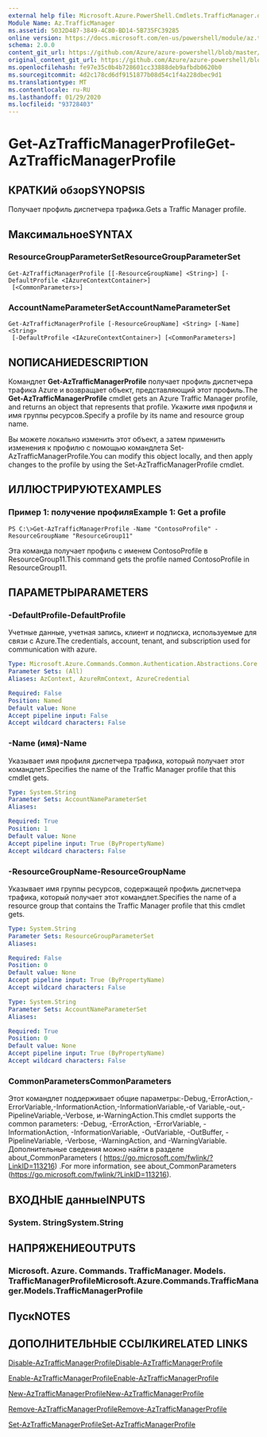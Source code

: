 ```yaml
---
external help file: Microsoft.Azure.PowerShell.Cmdlets.TrafficManager.dll-Help.xml
Module Name: Az.TrafficManager
ms.assetid: 5032D487-3849-4C80-BD14-5B735FC39285
online version: https://docs.microsoft.com/en-us/powershell/module/az.trafficmanager/get-aztrafficmanagerprofile
schema: 2.0.0
content_git_url: https://github.com/Azure/azure-powershell/blob/master/src/TrafficManager/TrafficManager/help/Get-AzTrafficManagerProfile.md
original_content_git_url: https://github.com/Azure/azure-powershell/blob/master/src/TrafficManager/TrafficManager/help/Get-AzTrafficManagerProfile.md
ms.openlocfilehash: fe97e35c0b4b728601cc33888deb9afbdb0620b0
ms.sourcegitcommit: 4d2c178cd6df9151877b08d54c1f4a228dbec9d1
ms.translationtype: MT
ms.contentlocale: ru-RU
ms.lasthandoff: 01/29/2020
ms.locfileid: "93728403"
---
```

# <span data-ttu-id="43812-101">Get-AzTrafficManagerProfile</span><span class="sxs-lookup"><span data-stu-id="43812-101">Get-AzTrafficManagerProfile</span></span>

## <span data-ttu-id="43812-102">КРАТКИй обзор</span><span class="sxs-lookup"><span data-stu-id="43812-102">SYNOPSIS</span></span>
<span data-ttu-id="43812-103">Получает профиль диспетчера трафика.</span><span class="sxs-lookup"><span data-stu-id="43812-103">Gets a Traffic Manager profile.</span></span>

## <span data-ttu-id="43812-104">Максимальное</span><span class="sxs-lookup"><span data-stu-id="43812-104">SYNTAX</span></span>

### <span data-ttu-id="43812-105">ResourceGroupParameterSet</span><span class="sxs-lookup"><span data-stu-id="43812-105">ResourceGroupParameterSet</span></span>
```
Get-AzTrafficManagerProfile [[-ResourceGroupName] <String>] [-DefaultProfile <IAzureContextContainer>]
 [<CommonParameters>]
```

### <span data-ttu-id="43812-106">AccountNameParameterSet</span><span class="sxs-lookup"><span data-stu-id="43812-106">AccountNameParameterSet</span></span>
```
Get-AzTrafficManagerProfile [-ResourceGroupName] <String> [-Name] <String>
 [-DefaultProfile <IAzureContextContainer>] [<CommonParameters>]
```

## <span data-ttu-id="43812-107">NОПИСАНИЕ</span><span class="sxs-lookup"><span data-stu-id="43812-107">DESCRIPTION</span></span>
<span data-ttu-id="43812-108">Командлет **Get-AzTrafficManagerProfile** получает профиль диспетчера трафика Azure и возвращает объект, представляющий этот профиль.</span><span class="sxs-lookup"><span data-stu-id="43812-108">The **Get-AzTrafficManagerProfile** cmdlet gets an Azure Traffic Manager profile, and returns an object that represents that profile.</span></span>
<span data-ttu-id="43812-109">Укажите имя профиля и имя группы ресурсов.</span><span class="sxs-lookup"><span data-stu-id="43812-109">Specify a profile by its name and resource group name.</span></span>

<span data-ttu-id="43812-110">Вы можете локально изменить этот объект, а затем применить изменения к профилю с помощью командлета Set-AzTrafficManagerProfile.</span><span class="sxs-lookup"><span data-stu-id="43812-110">You can modify this object locally, and then apply changes to the profile by using the Set-AzTrafficManagerProfile cmdlet.</span></span>

## <span data-ttu-id="43812-111">ИЛЛЮСТРИРУЮТ</span><span class="sxs-lookup"><span data-stu-id="43812-111">EXAMPLES</span></span>

### <span data-ttu-id="43812-112">Пример 1: получение профиля</span><span class="sxs-lookup"><span data-stu-id="43812-112">Example 1: Get a profile</span></span>
```
PS C:\>Get-AzTrafficManagerProfile -Name "ContosoProfile" -ResourceGroupName "ResourceGroup11"
```

<span data-ttu-id="43812-113">Эта команда получает профиль с именем ContosoProfile в ResourceGroup11.</span><span class="sxs-lookup"><span data-stu-id="43812-113">This command gets the profile named ContosoProfile in ResourceGroup11.</span></span>

## <span data-ttu-id="43812-114">ПАРАМЕТРЫ</span><span class="sxs-lookup"><span data-stu-id="43812-114">PARAMETERS</span></span>

### <span data-ttu-id="43812-115">-DefaultProfile</span><span class="sxs-lookup"><span data-stu-id="43812-115">-DefaultProfile</span></span>
<span data-ttu-id="43812-116">Учетные данные, учетная запись, клиент и подписка, используемые для связи с Azure.</span><span class="sxs-lookup"><span data-stu-id="43812-116">The credentials, account, tenant, and subscription used for communication with azure.</span></span>

```yaml
Type: Microsoft.Azure.Commands.Common.Authentication.Abstractions.Core.IAzureContextContainer
Parameter Sets: (All)
Aliases: AzContext, AzureRmContext, AzureCredential

Required: False
Position: Named
Default value: None
Accept pipeline input: False
Accept wildcard characters: False
```

### <span data-ttu-id="43812-117">-Name (имя)</span><span class="sxs-lookup"><span data-stu-id="43812-117">-Name</span></span>
<span data-ttu-id="43812-118">Указывает имя профиля диспетчера трафика, который получает этот командлет.</span><span class="sxs-lookup"><span data-stu-id="43812-118">Specifies the name of the Traffic Manager profile that this cmdlet gets.</span></span>

```yaml
Type: System.String
Parameter Sets: AccountNameParameterSet
Aliases:

Required: True
Position: 1
Default value: None
Accept pipeline input: True (ByPropertyName)
Accept wildcard characters: False
```

### <span data-ttu-id="43812-119">-ResourceGroupName</span><span class="sxs-lookup"><span data-stu-id="43812-119">-ResourceGroupName</span></span>
<span data-ttu-id="43812-120">Указывает имя группы ресурсов, содержащей профиль диспетчера трафика, который получает этот командлет.</span><span class="sxs-lookup"><span data-stu-id="43812-120">Specifies the name of a resource group that contains the Traffic Manager profile that this cmdlet gets.</span></span>

```yaml
Type: System.String
Parameter Sets: ResourceGroupParameterSet
Aliases:

Required: False
Position: 0
Default value: None
Accept pipeline input: True (ByPropertyName)
Accept wildcard characters: False
```

```yaml
Type: System.String
Parameter Sets: AccountNameParameterSet
Aliases:

Required: True
Position: 0
Default value: None
Accept pipeline input: True (ByPropertyName)
Accept wildcard characters: False
```

### <span data-ttu-id="43812-121">CommonParameters</span><span class="sxs-lookup"><span data-stu-id="43812-121">CommonParameters</span></span>
<span data-ttu-id="43812-122">Этот командлет поддерживает общие параметры:-Debug,-ErrorAction,-ErrorVariable,-InformationAction,-InformationVariable,-of Variable,-out,-PipelineVariable,-Verbose, и-WarningAction.</span><span class="sxs-lookup"><span data-stu-id="43812-122">This cmdlet supports the common parameters: -Debug, -ErrorAction, -ErrorVariable, -InformationAction, -InformationVariable, -OutVariable, -OutBuffer, -PipelineVariable, -Verbose, -WarningAction, and -WarningVariable.</span></span> <span data-ttu-id="43812-123">Дополнительные сведения можно найти в разделе about_CommonParameters ( https://go.microsoft.com/fwlink/?LinkID=113216) .</span><span class="sxs-lookup"><span data-stu-id="43812-123">For more information, see about_CommonParameters (https://go.microsoft.com/fwlink/?LinkID=113216).</span></span>

## <span data-ttu-id="43812-124">ВХОДНЫЕ данные</span><span class="sxs-lookup"><span data-stu-id="43812-124">INPUTS</span></span>

### <span data-ttu-id="43812-125">System. String</span><span class="sxs-lookup"><span data-stu-id="43812-125">System.String</span></span>

## <span data-ttu-id="43812-126">НАПРЯЖЕНИЕ</span><span class="sxs-lookup"><span data-stu-id="43812-126">OUTPUTS</span></span>

### <span data-ttu-id="43812-127">Microsoft. Azure. Commands. TrafficManager. Models. TrafficManagerProfile</span><span class="sxs-lookup"><span data-stu-id="43812-127">Microsoft.Azure.Commands.TrafficManager.Models.TrafficManagerProfile</span></span>

## <span data-ttu-id="43812-128">Пуск</span><span class="sxs-lookup"><span data-stu-id="43812-128">NOTES</span></span>

## <span data-ttu-id="43812-129">ДОПОЛНИТЕЛЬНЫЕ ССЫЛКИ</span><span class="sxs-lookup"><span data-stu-id="43812-129">RELATED LINKS</span></span>

[<span data-ttu-id="43812-130">Disable-AzTrafficManagerProfile</span><span class="sxs-lookup"><span data-stu-id="43812-130">Disable-AzTrafficManagerProfile</span></span>](./Disable-AzTrafficManagerProfile.md)

[<span data-ttu-id="43812-131">Enable-AzTrafficManagerProfile</span><span class="sxs-lookup"><span data-stu-id="43812-131">Enable-AzTrafficManagerProfile</span></span>](./Enable-AzTrafficManagerProfile.md)

[<span data-ttu-id="43812-132">New-AzTrafficManagerProfile</span><span class="sxs-lookup"><span data-stu-id="43812-132">New-AzTrafficManagerProfile</span></span>](./New-AzTrafficManagerProfile.md)

[<span data-ttu-id="43812-133">Remove-AzTrafficManagerProfile</span><span class="sxs-lookup"><span data-stu-id="43812-133">Remove-AzTrafficManagerProfile</span></span>](./Remove-AzTrafficManagerProfile.md)

[<span data-ttu-id="43812-134">Set-AzTrafficManagerProfile</span><span class="sxs-lookup"><span data-stu-id="43812-134">Set-AzTrafficManagerProfile</span></span>](./Set-AzTrafficManagerProfile.md)



